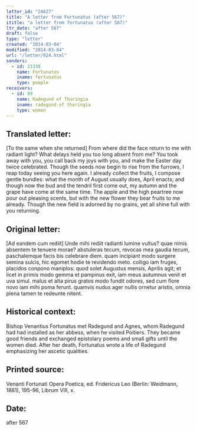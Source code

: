 ```yaml
---
letter_id: "24627"
title: "A letter from Fortunatus (after 567)"
ititle: "a letter from fortunatus (after 567)"
ltr_date: "after 567"
draft: false
type: "letter"
created: "2014-03-04"
modified: "2014-03-04"
url: "/letter/924.html"
senders:
  - id: 21338
    name: Fortunatus
    iname: fortunatus
    type: people
receivers:
  - id: 89
    name: Radegund of Thuringia
    iname: radegund of thuringia
    type: woman
---
```

<h2> Translated letter:</h2>[To the same when she returned]
From where did the face return to me with radiant light?
What delays held you too long absent from me?
You took away with you, you call back my joys with you,
and make the Easter day twice celebrated.
Though the seeds now begin to rise from the furrows,
I reap today seeing you here again.
I already collect the fruits, I compose gentle bundles:
what the month of August usually does, April enacts;
and though now the bud and the tendril first come out,
my autumn and the grape have come at the same time.
The apple and the high peartree now pour out pleasing scents,
but with the new flower they bear fruits to me already.
Though the new field is adorned by no grains,
yet all shine full with you returning.
<h2 class="mt-4"> Original letter:</h2>[Ad eandem cum rediit]
Unde mihi rediit radianti lumine vultus?
quae nimis absentem te tenuere morae?
abstuleras tecum, revocas mea gaudia tecum,
paschalemque facis bis celebrare diem.
quam incipiant modo surgere semina sulcis,
hic egomet hodie te revidendo meto.
colligo iam fruges, placidos conpono maniplos:
quod solet Augustus mensis, Aprilis agit;
et licet in primis modo gemma et pampinus exit,
iam meus autumnus venit et uva simul.
malus et alta pirus gratos modo fundit odores,
sed cum flore novo iam mihi poma ferunt.
quamvis nudus ager nullis ornetur aristis,
omnia plena tamen te redeunte nitent.
<h2 class="mt-4"> Historical context:</h2>Bishop Venantius Fortunatus met Radegund and Agnes, whom Radegund had had installed as her abbess, when he visited Poitiers.  They became good friends and exchanged epistolary poems and small gifts until the women died.  After her death, Fortunatus wrote a life of Radegund emphasizing her ascetic qualities.
<h2 class="mt-4"> Printed source:</h2>Venanti Fortunati Opera Poetica, ed. Fridericus Leo (Berlin:  Weidmann, 1881), 195-96, Librum VIII, x.
<h2 class="mt-4"> Date:</h2>after 567
